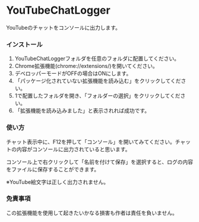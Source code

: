 # YouTubeChatLogger
YouTubeのチャットをコンソールに出力します。

### インストール
1. YouTubeChatLoggerフォルダを任意のフォルダに配置してください。
2. Chrome拡張機能(chrome://extensions/)を開いてください。
3. デベロッパーモードがOFFの場合はONにします。
4. 「パッケージ化されていない拡張機能を読み込む」をクリックしてください。
5. 1で配置したフォルダを開き、「フォルダーの選択」をクリックしてください。
6. 「拡張機能を読み込みました」と表示されれば成功です。

### 使い方

チャット表示中に、F12を押して「コンソール」を開いてみてください。チャットの内容がコンソールに出力されていると思います。

コンソール上で右クリックして「名前を付けて保存」を選択すると、ログの内容をファイルに保存することができます。

※YouTube絵文字は正しく出力されません。

### 免責事項
この拡張機能を使用して起きたいかなる損害も作者は責任を負いません。

